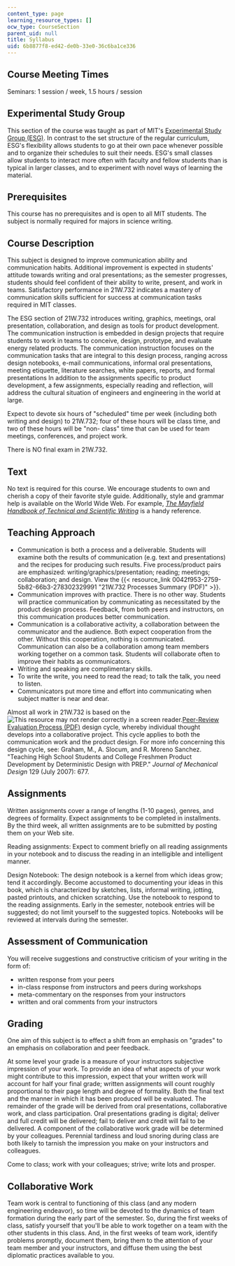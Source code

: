 ```yaml
---
content_type: page
learning_resource_types: []
ocw_type: CourseSection
parent_uid: null
title: Syllabus
uid: 6b8877f8-ed42-de0b-33e0-36c6ba1ce336
---
```


Course Meeting Times
--------------------

Seminars: 1 session / week, 1.5 hours / session

Experimental Study Group
------------------------

This section of the course was taught as part of MIT's [Experimental Study Group (ESG)](http://esg.mit.edu/about-esg/academic-philosophy). In contrast to the set structure of the regular curriculum, ESG's flexibility allows students to go at their own pace whenever possible and to organize their schedules to suit their needs. ESG's small classes allow students to interact more often with faculty and fellow students than is typical in larger classes, and to experiment with novel ways of learning the material.

Prerequisites
-------------

This course has no prerequisites and is open to all MIT students. The subject is normally required for majors in science writing.

Course Description
------------------

This subject is designed to improve communication ability and communication habits. Additional improvement is expected in students' attitude towards writing and oral presentations; as the semester progresses, students should feel confident of their ability to write, present, and work in teams. Satisfactory performance in 21W.732 indicates a mastery of communication skills sufficient for success at communication tasks required in MIT classes.

The ESG section of 21W.732 introduces writing, graphics, meetings, oral presentation, collaboration, and design as tools for product development. The communication instruction is embedded in design projects that require students to work in teams to conceive, design, prototype, and evaluate energy related products. The communication instruction focuses on the communication tasks that are integral to this design process, ranging across design notebooks, e-mail communications, informal oral presentations, meeting etiquette, literature searches, white papers, reports, and formal presentations In addition to the assignments specific to product development, a few assignments, especially reading and reflection, will address the cultural situation of engineers and engineering in the world at large.

Expect to devote six hours of "scheduled" time per week (including both writing and design) to 21W.732; four of these hours will be class time, and two of these hours will be "non- class" time that can be used for team meetings, conferences, and project work.

There is NO final exam in 21W.732.

Text
----

No text is required for this course. We encourage students to own and cherish a copy of their favorite style guide. Additionally, style and grammar help is available on the World Wide Web. For example, [_The Mayfield Handbook of Technical and Scientific Writing_](http://www.mhhe.com/mayfieldpub/tsw/home.htm) is a handy reference.

Teaching Approach
-----------------

*   Communication is both a process and a deliverable. Students will examine both the results of communication (e.g. text and presentations) and the recipes for producing such results. Five process/product pairs are emphasized: writing/graphics/presentation; reading; meetings; collaboration; and design. View the {{< resource_link 0042f953-2759-5b82-66b3-278302329991 "21W.732 Processes Summary (PDF)" >}}.
*   Communication improves with practice. There is no other way. Students will practice communication by communicating as necessitated by the product design process. Feedback, from both peers and instructors, on this communication produces better communication.
*   Communication is a collaborative activity, a collaboration between the communicator and the audience. Both expect cooperation from the other. Without this cooperation, nothing is communicated. Communication can also be a collaboration among team members working together on a common task. Students will collaborate often to improve their habits as communicators.
*   Writing and speaking are complimentary skills.
*   To write the write, you need to read the read; to talk the talk, you need to listen.
*   Communicators put more time and effort into communicating when subject matter is near and dear.

Almost all work in 21W.732 is based on the ![This resource may not render correctly in a screen reader.](/images/inacessible.gif)[Peer-Review Evaluation Process (PDF)](http://pergatory.mit.edu/resources/random/Peer%20Review%20Process.pdf) design cycle, whereby individual thought develops into a collaborative project. This cycle applies to both the communication work and the product design. For more info concerning this design cycle, see: Graham, M., A. Slocum, and R. Moreno Sanchez. "Teaching High School Students and College Freshmen Product Development by Deterministic Design with PREP." _Journal of Mechanical Design_ 129 (July 2007): 677.

Assignments
-----------

Written assignments cover a range of lengths (1-10 pages), genres, and degrees of formality. Expect assignments to be completed in installments. By the third week, all written assignments are to be submitted by posting them on your Web site.

Reading assignments: Expect to comment briefly on all reading assignments in your notebook and to discuss the reading in an intelligible and intelligent manner.

Design Notebook: The design notebook is a kernel from which ideas grow; tend it accordingly. Become accustomed to documenting your ideas in this book, which is characterized by sketches, lists, informal writing, jotting, pasted printouts, and chicken scratching. Use the notebook to respond to the reading assignments. Early in the semester, notebook entries will be suggested; do not limit yourself to the suggested topics. Notebooks will be reviewed at intervals during the semester.

Assessment of Communication
---------------------------

You will receive suggestions and constructive criticism of your writing in the form of:

*   written response from your peers
*   in-class response from instructors and peers during workshops
*   meta-commentary on the responses from your instructors
*   written and oral comments from your instructors

Grading
-------

One aim of this subject is to effect a shift from an emphasis on "grades" to an emphasis on collaboration and peer feedback.

At some level your grade is a measure of your instructors subjective impression of your work. To provide an idea of what aspects of your work might contribute to this impression, expect that your written work will account for half your final grade; written assignments will count roughly proportional to their page length and degree of formality. Both the final text and the manner in which it has been produced will be evaluated. The remainder of the grade will be derived from oral presentations, collaborative work, and class participation. Oral presentations grading is digital; deliver and full credit will be delivered; fail to deliver and credit will fail to be delivered. A component of the collaborative work grade will be determined by your colleagues. Perennial tardiness and loud snoring during class are both likely to tarnish the impression you make on your instructors and colleagues.

Come to class; work with your colleagues; strive; write lots and prosper.

Collaborative Work
------------------

Team work is central to functioning of this class (and any modern engineering endeavor), so time will be devoted to the dynamics of team formation during the early part of the semester. So, during the first weeks of class, satisfy yourself that you'll be able to work together on a team with the other students in this class. And, in the first weeks of team work, identify problems promptly, document them, bring them to the attention of your team member and your instructors, and diffuse them using the best diplomatic practices available to you.